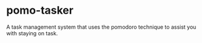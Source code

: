 # pomo-tasker
A task management system that uses the pomodoro technique to assist you with staying on task. 
